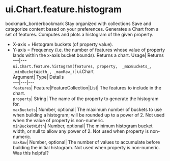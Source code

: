  
#  ui.Chart.feature.histogram 
bookmark_borderbookmark Stay organized with collections  Save and categorize content based on your preferences.
Generates a Chart from a set of features. Computes and plots a histogram of the given property. 
- X-axis = Histogram buckets (of property value).
- Y-axis = Frequency (i.e. the number of features whose value of property lands within the x-axis bucket bounds).
Returns a chart.
Usage| Returns  
---|---  
`ui.Chart.feature.histogram(features, property,  _maxBuckets_, _minBucketWidth_, _maxRaw_)`| ui.Chart  
Argument| Type| Details  
---|---|---  
`features`| Feature|FeatureCollection|List| The features to include in the chart.  
`property`| String| The name of the property to generate the histogram for.  
`maxBuckets`| Number, optional| The maximum number of buckets to use when building a histogram; will be rounded up to a power of 2. Not used when the value of property is non-numeric.  
`minBucketWidth`| Number, optional| The minimum histogram bucket width, or null to allow any power of 2. Not used when property is non-numeric.  
`maxRaw`| Number, optional| The number of values to accumulate before building the initial histogram. Not used when property is non-numeric.  
Was this helpful?
